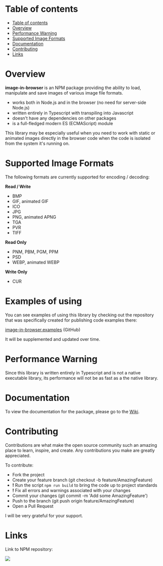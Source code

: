 Table of contents
=================

- [Table of contents](#table-of-contents)
- [Overview](#overview)
- [Performance Warning](#performance-warning)
- [Supported Image Formats](#supported-image-formats)
- [Documentation](#documentation)
- [Contributing](#contributing)
- [Links](#links)

Overview
========

**image-in-browser** is an NPM package providing the ability to load, manipulate and save images of various image file formats.

- works both in Node.js and in the browser (no need for server-side Node.js)
- written entirely in Typescript with transpiling into Javascript
- doesn't have any dependencies on other packages
- is a full-fledged modern ES (ECMAScript) module

This library may be especially useful when you need to work with static or animated images directly in the browser code when the code is isolated from the system it's running on.

Supported Image Formats
=======================

The following formats are currently supported for encoding / decoding:

**Read / Write**

- BMP
- GIF, animated GIF
- ICO
- JPG
- PNG, animated APNG
- TGA
- PVR
- TIFF

**Read Only**

- PNM, PBM, PGM, PPM
- PSD
- WEBP, animated WEBP

**Write Only**

- CUR

Examples of using
=================

You can see examples of using this library by checking out the repository that was specifically created for publishing code examples there:

[image-in-browser.examples](https://github.com/yegor-pelykh/image-in-browser.examples) (GitHub)

It will be supplemented and updated over time.

Performance Warning
===================

Since this library is written entirely in Typescript and is not a native executable library, its performance will not be as fast as a the native library.

Documentation
============

To view the documentation for the package, please go to the [Wiki](https://github.com/yegor-pelykh/image-in-browser/wiki).

Contributing
============

Contributions are what make the open source community such an amazing place to learn, inspire, and create. Any contributions you make are greatly appreciated.

To contribute:
- Fork the project
- Create your feature branch (git checkout -b feature/AmazingFeature)
- **!** Run the script `npm run build` to bring the code up to project standards
- **!** Fix all errors and warnings associated with your changes
- Commit your changes (git commit -m 'Add some AmazingFeature')
- Push to the branch (git push origin feature/AmazingFeature)
- Open a Pull Request

I will be very grateful for your support.

Links
=====

Link to NPM repository:

<a href="https://nodei.co/npm/image-in-browser/"><img src="https://nodei.co/npm/image-in-browser.png"></a>
